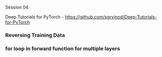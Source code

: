 Session 04

Deep Tutorials for PyTorch - https://github.com/sgrvinod/Deep-Tutorials-for-PyTorch

### Reversing Training Data

### for loop in forward function for multiple layers
